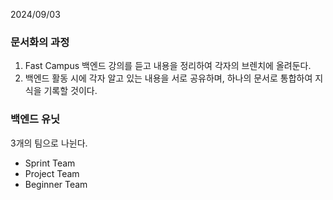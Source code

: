 2024/09/03

### 문서화의 과정
1. Fast Campus 백엔드 강의를 듣고 내용을 정리하여 각자의 브렌치에 올려둔다.
2. 백엔드 활동 시에 각자 알고 있는 내용을 서로 공유하며, 하나의 문서로 통합하여 지식을 기록할 것이다.

### 백엔드 유닛
3개의 팀으로 나뉜다.
- Sprint Team
- Project Team
- Beginner Team

